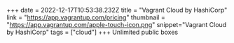 +++
date = 2022-12-17T10:53:38.232Z
title = "Vagrant Cloud by HashiCorp"
link = "https://app.vagrantup.com/pricing"
thumbnail = "https://app.vagrantup.com/apple-touch-icon.png"
snippet="Vagrant Cloud by HashiCorp"
tags = ["cloud"]
+++
Unlimited public boxes
